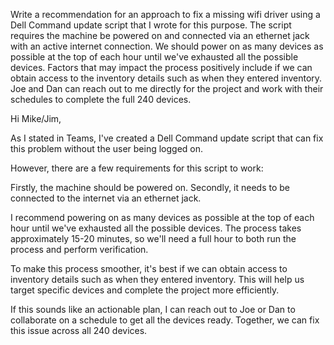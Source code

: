 Write a recommendation for an approach to fix a missing wifi driver using a Dell Command update script that I wrote for this purpose.   The script requires the machine be powered on and connected  via an ethernet jack with an active internet connection.  We should power on as many devices as possible at the top of each hour until we've exhausted all the possible devices.  Factors that may impact the process positively include if we can obtain access to the inventory details such as when they entered inventory.   Joe and Dan can reach out to me directly for the project and work with their schedules to complete the full 240 devices.


Hi Mike/Jim,

As I stated in Teams, I've created a Dell Command update script that can fix this problem without the user being logged on. 

However, there are a few requirements for this script to work:

Firstly, the machine should be powered on.
Secondly, it needs to be connected to the internet via an ethernet jack. 

I recommend powering on as many devices as possible at the top of each hour until we've exhausted all the possible devices.  The process takes approximately 15-20 minutes, so we'll need a full hour to both run the process and perform verification.  

To make this process smoother, it's best if we can obtain access to inventory details such as when they entered inventory. This will help us target specific devices and complete the project more efficiently.

If this sounds like an actionable plan, I can reach out to Joe or Dan to collaborate on a schedule to get all the devices ready. Together, we can fix this issue across all 240 devices.





